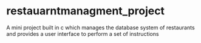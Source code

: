 # restauarntmanagment_project
A mini project built in c which manages the database system of restaurants and provides a user interface to perform a set of instructions

